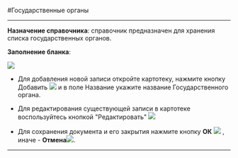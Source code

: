 ﻿#Государственные органы

----------
**Назначение справочника**: справочник предназначен для хранения списка государственных органов.

**Заполнение бланка**:

![](topic:.AddFiles.Screenshot_1854.jpg)

- Для добавления новой записи откройте картотеку, нажмите кнопку Добавить  ![](topic:.AddFiles.Btn_Add.png)  и в поле Название укажите название Государственного органа.

- Для редактирования существующей записи в картотеке воспользуйтесь кнопкой "Редактировать"   ![](topic:.AddFiles.Btn_Edit.png)

- Для сохранения документа и его закрытия нажмите кнопку **ОК**
 ![](topic:.AddFiles.Btn_Post.png) , иначе  -  **Отмена**![](topic:.AddFiles.BtnCloseCancel.png).



----------